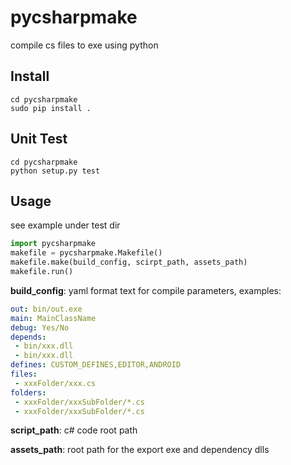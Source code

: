 # pycsharpmake
compile cs files to exe using python

## Install

```
cd pycsharpmake
sudo pip install .
```

## Unit Test

```
cd pycsharpmake
python setup.py test
```

## Usage
see example under test dir

```python
import pycsharpmake
makefile = pycsharpmake.Makefile()
makefile.make(build_config, scirpt_path, assets_path)
makefile.run()
```

__build_config__: yaml format text for compile parameters, examples:

```yaml
out: bin/out.exe
main: MainClassName
debug: Yes/No
depends:
 - bin/xxx.dll
 - bin/xxx.dll
defines: CUSTOM_DEFINES,EDITOR,ANDROID
files:
 - xxxFolder/xxx.cs
folders:
 - xxxFolder/xxxSubFolder/*.cs
 - xxxFolder/xxxSubFolder/*.cs
```

__script_path__: c# code root path

__assets_path__: root path for the export exe and dependency dlls
